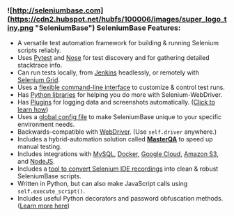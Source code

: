 <a id="feature_list"></a>
### ![http://seleniumbase.com](https://cdn2.hubspot.net/hubfs/100006/images/super_logo_tiny.png "SeleniumBase") **SeleniumBase Features:**
* A versatile test automation framework for building & running Selenium scripts reliably.
* Uses [Pytest](https://docs.pytest.org/en/latest/) and [Nose](http://nose.readthedocs.io/en/latest/) for test discovery and for gathering detailed stacktrace info.
* Can run tests locally, from [Jenkins](https://jenkins.io/) headlessly, or remotely with [Selenium Grid](https://github.com/seleniumbase/SeleniumBase/tree/master/integrations/selenium_grid).
* Uses a [flexible command-line interface](https://github.com/seleniumbase/SeleniumBase/blob/master/help_docs/command_line.md) to customize & control test runs.
* Has [Python libraries](https://github.com/seleniumbase/SeleniumBase/tree/master/seleniumbase) for helping you do more with Selenium-WebDriver.
* Has [Plugins](https://github.com/seleniumbase/SeleniumBase/tree/master/seleniumbase/plugins) for logging data and screenshots automatically. ([Click to learn how](https://github.com/seleniumbase/SeleniumBase/blob/master/examples/example_logs/ReadMe.md))
* Uses a [global config file](https://github.com/seleniumbase/SeleniumBase/blob/master/seleniumbase/config/settings.py) to make SeleniumBase unique to your specific environment needs.
* Backwards-compatible with [WebDriver](http://www.seleniumhq.org/projects/webdriver/). (Use ``self.driver`` anywhere.)
* Includes a hybrid-automation solution called **[MasterQA](https://github.com/seleniumbase/SeleniumBase/blob/master/seleniumbase/masterqa/ReadMe.md)** to speed up manual testing.
* Includes integrations with [MySQL](https://github.com/seleniumbase/SeleniumBase/blob/master/seleniumbase/core/testcase_manager.py), [Docker](https://github.com/seleniumbase/SeleniumBase/blob/master/integrations/docker/ReadMe.md), [Google Cloud](https://github.com/seleniumbase/SeleniumBase/tree/master/integrations/google_cloud/ReadMe.md), [Amazon S3](https://github.com/seleniumbase/SeleniumBase/blob/master/seleniumbase/plugins/s3_logging_plugin.py), and [NodeJS](https://github.com/seleniumbase/SeleniumBase/tree/master/integrations/node_js).
* Includes a [tool to convert Selenium IDE recordings](https://github.com/seleniumbase/SeleniumBase/tree/master/integrations/selenium_ide) into clean & robust SeleniumBase scripts.
* Written in Python, but can also make JavaScript calls using ``self.execute_script()``.
* Includes useful Python decorators and password obfuscation methods. ([Learn more here](https://github.com/seleniumbase/SeleniumBase/blob/master/seleniumbase/common/ReadMe.md))
